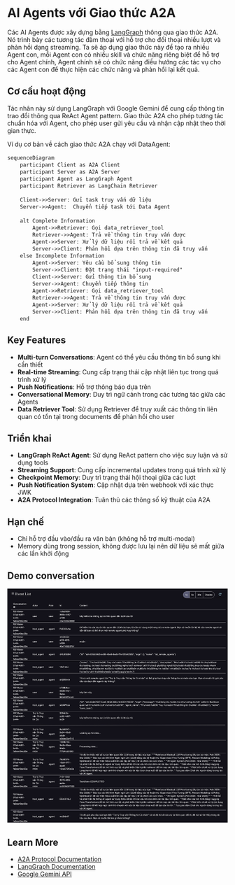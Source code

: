 # AI Agents với Giao thức A2A

Các AI Agents được xây dựng bằng [LangGraph](https://langchain-ai.github.io/langgraph/) thông qua giao thức A2A. Nó trình bày các tương tác đàm thoại với hỗ trợ cho đối thoại nhiều lượt và phản hồi dạng streaming. Ta sẽ áp dụng giao thức này để tạo ra nhiều Agent con, mỗi Agent con có nhiều skill và chức năng riêng biệt để hỗ trợ cho Agent chính, Agent chính sẽ có chức năng điều hướng các tác vụ cho các Agent con để thực hiện các chức năng và phản hồi lại kết quả.

## Cơ cấu hoạt động

Tác nhân này sử dụng LangGraph với Google Gemini để cung cấp thông tin trao đổi thông qua ReAct Agent pattern. Giao thức A2A cho phép tương tác chuẩn hóa với Agent, cho phép user gửi yêu cầu và nhận cập nhật theo thời gian thực.

Ví dụ cơ bản về cách giao thức A2A chạy với DataAgent:

```mermaid
sequenceDiagram
    participant Client as A2A Client
    participant Server as A2A Server
    participant Agent as LangGraph Agent
    participant Retriever as LangChain Retriever

    Client->>Server: Gửi task truy vấn dữ liệu
    Server->>Agent:  Chuyển tiếp task tới Data Agent

    alt Complete Information
        Agent->>Retriever: Gọi data_retriever_tool
        Retriever->>Agent: Trả về thông tin truy vấn được
        Agent->>Server: Xử lý dữ liệu rồi trả về kết quả
        Server->>Client: Phản hồi dựa trên thông tin đã truy vấn
    else Incomplete Information
        Agent->>Server: Yêu cầu bổ sung thông tin
        Server->>Client: Đặt trạng thái "input-required"
        Client->>Server: Gửi thông tin bổ sung
        Server->>Agent: Chuyển tiếp thông tin
        Agent->>Retriever: Gọi data_retriever_tool
        Retriever->>Agent: Trả về thông tin truy vấn được
        Agent->>Server: Xử lý dữ liệu rồi trả về kết quả
        Server->>Client: Phản hồi dựa trên thông tin đã truy vấn
    end
```

## Key Features

- **Multi-turn Conversations**: Agent có thể yêu cầu thông tin bổ sung khi cần thiết
- **Real-time Streaming**: Cung cấp trạng thái cập nhật liên tục trong quá trình xử lý
- **Push Notifications**: Hỗ trợ thông báo dựa trên
- **Conversational Memory**: Duy trì ngữ cảnh trong các tương tác giữa các Agents
- **Data Retriever Tool**: Sử dụng Retriever để truy xuất các thông tin liên quan có tồn tại trong documents để phản hồi cho user

## Triển khai

- **LangGraph ReAct Agent**: Sử dụng ReAct pattern cho việc suy luận và sử dụng tools
- **Streaming Support**: Cung cấp incremental updates trong quá trình xử lý
- **Checkpoint Memory**: Duy trì trạng thái hội thoại giữa các lượt
- **Push Notification System**: Cập nhật dựa trên webhook với xác thực JWK
- **A2A Protocol Integration**: Tuân thủ các thông số kỹ thuật của A2A

## Hạn chế

- Chỉ hỗ trợ đầu vào/đầu ra văn bản (không hỗ trợ multi-modal)
- Memory dùng trong session, không được lưu lại nên dữ liệu sẽ mất giữa các lần khởi động

## Demo conversation

![image](./utils/a2a_demo_conversation.jpeg)

## Learn More

- [A2A Protocol Documentation](https://google.github.io/A2A/#/documentation)
- [LangGraph Documentation](https://langchain-ai.github.io/langgraph/)
- [Google Gemini API](https://ai.google.dev/gemini-api)